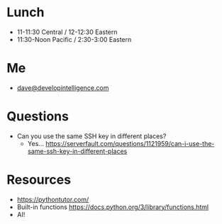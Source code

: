 # Lunch
* 11-11:30 Central / 12-12:30 Eastern
* 11:30-Noon Pacific / 2:30-3:00 Eastern

# Me
* dave@developintelligence.com
  
# Questions
* Can you use the same SSH key in different places?
  * Yes... https://serverfault.com/questions/1121959/can-i-use-the-same-ssh-key-in-different-places

# Resources
* https://pythontutor.com/
* Built-in functions https://docs.python.org/3/library/functions.html
* AI!

